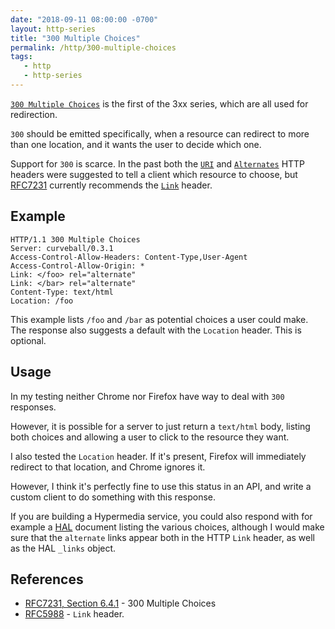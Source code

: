 ```yaml
---
date: "2018-09-11 08:00:00 -0700"
layout: http-series
title: "300 Multiple Choices"
permalink: /http/300-multiple-choices
tags:
   - http
   - http-series
---
```


[`300 Multiple Choices`][1] is the first of the 3xx series, which are all used
for redirection.

`300` should be emitted specifically, when a resource can redirect to more than
one location, and it wants the user to decide which one.

Support for `300` is scarce. In the past both the [`URI`][4] and
[`Alternates`][5] HTTP headers were suggested to tell a client which resource
to choose, but [RFC7231][1] currently recommends the [`Link`][3] header.

Example
-------

```http
HTTP/1.1 300 Multiple Choices
Server: curveball/0.3.1
Access-Control-Allow-Headers: Content-Type,User-Agent
Access-Control-Allow-Origin: *
Link: </foo> rel="alternate"
Link: </bar> rel="alternate"
Content-Type: text/html
Location: /foo
```

This example lists `/foo` and `/bar` as potential choices a user could make.
The response also suggests a default with the `Location` header. This is
optional.

Usage
-----

In my testing neither Chrome nor Firefox have way to deal with `300` responses.

However, it is possible for a server to just return a `text/html` body, listing
both choices and allowing a user to click to the resource they want.

I also tested the `Location` header. If it's present, Firefox will immediately
redirect to that location, and Chrome ignores it.

However, I think it's perfectly fine to use this status in an API, and write a
custom client to do something with this response.

If you are building a Hypermedia service, you could also respond with for
example a [HAL][2] document listing the various choices, although I would make
sure that the `alternate` links appear both in the HTTP `Link` header, as well
as the HAL `_links` object.

References
----------

* [RFC7231, Section 6.4.1][1] - 300 Multiple Choices
* [RFC5988][3] - `Link` header.

[1]: https://tools.ietf.org/html/rfc7231#section-6.4.1 "300 Multiple Choices"
[2]: http://stateless.co/hal_specification.html "HAL"
[3]: https://tools.ietf.org/html/rfc5988 "Web Linking"
[4]: https://tools.ietf.org/html/rfc4229#section-2.1.108 "URI header"
[5]: https://tools.ietf.org/html/rfc2295#section-8.3 "Alternates header"
